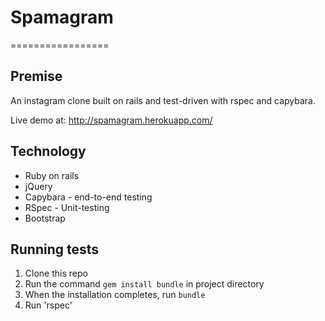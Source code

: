 # Spamagram
=================

Premise
---------
An instagram clone built on rails and test-driven with rspec and capybara.

Live demo at: http://spamagram.herokuapp.com/


Technology
---------
* Ruby on rails
* jQuery
* Capybara - end-to-end testing
* RSpec - Unit-testing
* Bootstrap


Running tests
-------
1. Clone this repo
2. Run  the command `gem install bundle` in project directory
3. When the installation completes, run `bundle`
4. Run 'rspec'
